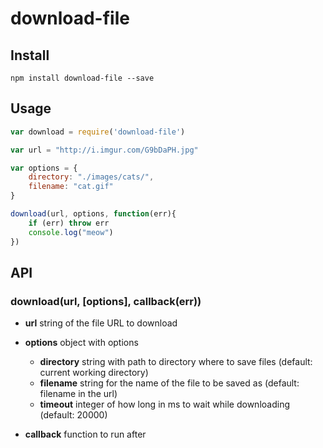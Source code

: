 # download-file

## Install

```shell
npm install download-file --save
```

## Usage

```js
var download = require('download-file')

var url = "http://i.imgur.com/G9bDaPH.jpg"

var options = {
	directory: "./images/cats/",
	filename: "cat.gif"
}

download(url, options, function(err){
	if (err) throw err
	console.log("meow")
}) 
```

## API

### download(url, [options], callback(err))

- __url__ string of the file URL to download 

- __options__ object with options

  - __directory__ string with path to directory where to save files (default: current working directory)
  - __filename__ string for the name of the file to be saved as (default: filename in the url)
  - __timeout__ integer of how long in ms to wait while downloading (default: 20000)

- __callback__ function to run after
